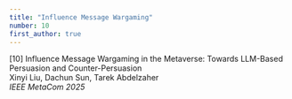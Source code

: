 ```yaml
---
title: "Influence Message Wargaming"
number: 10
first_author: true
---
```


<div class="paper-title">[10] Influence Message Wargaming in the Metaverse: Towards LLM-Based Persuasion and Counter-Persuasion</div>
<div class="paper-authors">Xinyi Liu, Dachun Sun, Tarek Abdelzaher</div>
<div class="paper-venue"><i>IEEE MetaCom 2025</i></div> 